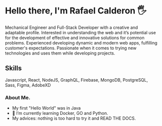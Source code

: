 # Hello there, I'm Rafael Calderon 🖐️
<p>Mechanical Engineer and Full-Stack Developer with a creative and adaptable profile. Interested in understanding the web and it’s potential use for the development of effective and innovative solutions for common problems. Experienced developing dynamic and modern web apps, fulfilling customer's expectations. Passionate when it comes to trying new technologies and uses them while developing projects.</p>

## Skills
Javascript, React, NodeJS, GraphQL, Firebase, MongoDB, PostgreSQL, Sass, Figma, AdobeXD
### About Me.
- My first "Hello World" was in Java
- 🌱 I’m currently learning Docker, GO and Python.
- My advices: nothing is too hard to try it and READ THE DOCS.


<!--
**recalderon93/recalderon93** is a ✨ _special_ ✨ repository because its `README.md` (this file) appears on your GitHub profile.

Here are some ideas to get you started:

- 🔭 I’m currently working on ...
- 🌱 I’m currently learning ...
- 👯 I’m looking to collaborate on ...
- 🤔 I’m looking for help with ...
- 💬 Ask me about ...
- 📫 How to reach me: ...
- 😄 Pronouns: ...
- ⚡ Fun fact: ...
-->
